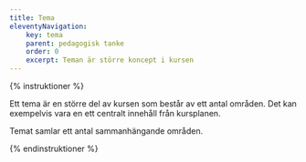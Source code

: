 ```yaml
---
title: Tema
eleventyNavigation:
    key: tema
    parent: pedagogisk tanke
    order: 0
    excerpt: Teman är större koncept i kursen
---
```


{% instruktioner %}

Ett tema är en större del av kursen som består av ett antal områden. Det kan exempelvis vara en
ett centralt innehåll från kursplanen.

Temat samlar ett antal sammanhängande områden.

{% endinstruktioner %}